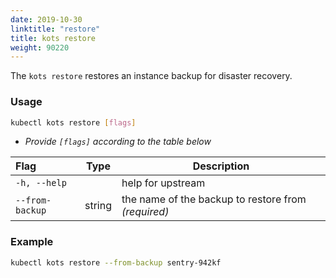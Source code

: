 ```yaml
---
date: 2019-10-30
linktitle: "restore"
title: kots restore
weight: 90220
---
```


The `kots restore` restores an instance backup for disaster recovery. 

### Usage
```bash
kubectl kots restore [flags]
```
* _Provide `[flags]` according to the table below_

| Flag                 | Type | Description |
|:----------------------|------|-------------|
| `-h, --help` | |   help for upstream |
| `--from-backup`| string |     the name of the backup to restore from _(required)_ |

### Example
```bash
kubectl kots restore --from-backup sentry-942kf
```
